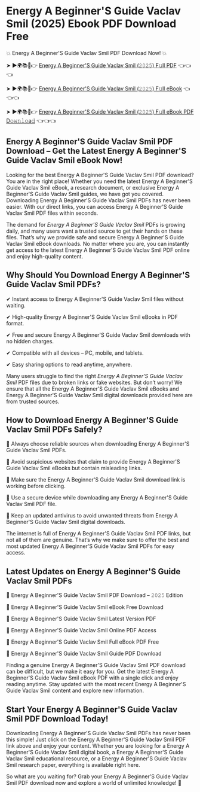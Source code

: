 # Energy A Beginner'S Guide Vaclav Smil (2025) Ebook PDF Download Free

💥 Energy A Beginner'S Guide Vaclav Smil PDF Download Now! 💥

➤ ►🌍📚📱👉 [Energy A Beginner'S Guide Vaclav Smil (𝟸𝟶𝟸𝟻) F𝚞ll PDF](https://getpdf.xyz/energy-a-beginners-guide-vaclav-smil) 👈👈👈


➤ ►🌍📚📱👉 [Energy A Beginner'S Guide Vaclav Smil (𝟸𝟶𝟸𝟻) F𝚞ll eBook](https://getpdf.xyz/energy-a-beginners-guide-vaclav-smil) 👈👈👈


➤ ►🌍📚📱👉 [Energy A Beginner'S Guide Vaclav Smil (𝟸𝟶𝟸𝟻) F𝚞ll eBook PDF D𝚘𝚠𝚗𝚕𝚘a𝚍](https://getpdf.xyz/energy-a-beginners-guide-vaclav-smil) 👈👈👈


## Energy A Beginner'S Guide Vaclav Smil PDF Download – Get the Latest Energy A Beginner'S Guide Vaclav Smil eBook Now!

Looking for the best Energy A Beginner'S Guide Vaclav Smil PDF download? You are in the right place! Whether you need the latest Energy A Beginner'S Guide Vaclav Smil eBook, a research document, or exclusive Energy A Beginner'S Guide Vaclav Smil guides, we have got you covered. Downloading Energy A Beginner'S Guide Vaclav Smil PDFs has never been easier. With our direct links, you can access Energy A Beginner'S Guide Vaclav Smil PDF files within seconds.

The demand for *Energy A Beginner'S Guide Vaclav Smil* PDFs is growing daily, and many users want a trusted source to get their hands on these files. That’s why we provide safe and secure Energy A Beginner'S Guide Vaclav Smil eBook downloads. No matter where you are, you can instantly get access to the latest Energy A Beginner'S Guide Vaclav Smil PDF online and enjoy high-quality content.

## Why Should You Download Energy A Beginner'S Guide Vaclav Smil PDFs?

✔ Instant access to Energy A Beginner'S Guide Vaclav Smil files without waiting.

✔ High-quality Energy A Beginner'S Guide Vaclav Smil eBooks in PDF format.

✔ Free and secure Energy A Beginner'S Guide Vaclav Smil downloads with no hidden charges.

✔ Compatible with all devices – PC, mobile, and tablets.

✔ Easy sharing options to read anytime, anywhere.

Many users struggle to find the right *Energy A Beginner'S Guide Vaclav Smil* PDF files due to broken links or fake websites. But don’t worry! We ensure that all the Energy A Beginner'S Guide Vaclav Smil eBooks and Energy A Beginner'S Guide Vaclav Smil digital downloads provided here are from trusted sources.

## How to Download Energy A Beginner'S Guide Vaclav Smil PDFs Safely?

📌 Always choose reliable sources when downloading Energy A Beginner'S Guide Vaclav Smil PDFs.

📌 Avoid suspicious websites that claim to provide Energy A Beginner'S Guide Vaclav Smil eBooks but contain misleading links.

📌 Make sure the Energy A Beginner'S Guide Vaclav Smil download link is working before clicking.

📌 Use a secure device while downloading any Energy A Beginner'S Guide Vaclav Smil PDF file.

📌 Keep an updated antivirus to avoid unwanted threats from Energy A Beginner'S Guide Vaclav Smil digital downloads.

The internet is full of Energy A Beginner'S Guide Vaclav Smil PDF links, but not all of them are genuine. That’s why we make sure to offer the best and most updated Energy A Beginner'S Guide Vaclav Smil PDFs for easy access.

## Latest Updates on Energy A Beginner'S Guide Vaclav Smil PDFs

🔹 Energy A Beginner'S Guide Vaclav Smil PDF Download – 𝟸𝟶𝟸𝟻 Edition

🔹 Energy A Beginner'S Guide Vaclav Smil eBook Free Download

🔹 Energy A Beginner'S Guide Vaclav Smil Latest Version PDF

🔹 Energy A Beginner'S Guide Vaclav Smil Online PDF Access

🔹 Energy A Beginner'S Guide Vaclav Smil Full eBook PDF Free

🔹 Energy A Beginner'S Guide Vaclav Smil Guide PDF Download

Finding a genuine Energy A Beginner'S Guide Vaclav Smil PDF download can be difficult, but we make it easy for you. Get the latest Energy A Beginner'S Guide Vaclav Smil eBook PDF with a single click and enjoy reading anytime. Stay updated with the most recent Energy A Beginner'S Guide Vaclav Smil content and explore new information.

## Start Your Energy A Beginner'S Guide Vaclav Smil PDF Download Today!

Downloading Energy A Beginner'S Guide Vaclav Smil PDFs has never been this simple! Just click on the Energy A Beginner'S Guide Vaclav Smil PDF link above and enjoy your content. Whether you are looking for a Energy A Beginner'S Guide Vaclav Smil digital book, a Energy A Beginner'S Guide Vaclav Smil educational resource, or a Energy A Beginner'S Guide Vaclav Smil research paper, everything is available right here.

So what are you waiting for? Grab your Energy A Beginner'S Guide Vaclav Smil PDF download now and explore a world of unlimited knowledge! 🚀